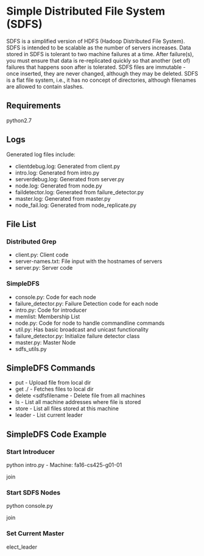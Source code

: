 # Simple Distributed File System (SDFS)

SDFS is a simplified version of HDFS (Hadoop Distributed File System).
SDFS is intended to be scalable as the number of servers increases. Data
stored in SDFS is tolerant to two machine failures at a time. After
failure(s), you must ensure that data is re-replicated quickly so that
another (set of) failures that happens soon after is tolerated. SDFS
files are immutable - once inserted, they are never changed, although
they may be deleted. SDFS is a flat file system, i.e., it has no concept
of directories, although filenames are allowed to contain slashes.

## Requirements

python2.7

## Logs

Generated log files include:
* clientdebug.log: Generated from client.py
* intro.log: Generated from intro.py
* serverdebug.log: Generated from server.py
* node.log: Generated from node.py
* faildetector.log: Generated from failure_detector.py
* master.log: Generated from master.py
* node_fail.log: Generated from node_replicate.py

## File List
### Distributed Grep
* client.py: Client code
* server-names.txt: File input with the hostnames of servers
* server.py: Server code

### SimpleDFS
* console.py: Code for each node
* failure_detector.py: Failure Detection code for each node
* intro.py: Code for introducer
* memlist: Membership List
* node.py: Code for node to handle commandline commands
* util.py: Has basic broadcast and unicast functionality
* failure_detector.py: Initialize failure detector class
* master.py: Master Node
* sdfs_utils.py

## SimpleDFS Commands

* put <localfilename> <sdfsfilename> - Upload file from local dir
* get <sdfsfilename> ./<localfilename> - Fetches files to local dir
* delete <sdfsfilename - Delete file from all machines
* ls <sdfsfilename> - List all machine addresses where file is stored
* store <sdfsfilename> - List all files stored at this machine
* leader - List current leader

## SimpleDFS Code Example

### Start Introducer

python intro.py - Machine: fa16-cs425-g01-01

join

### Start SDFS Nodes

python console.py

join

### Set Current Master

elect_leader








